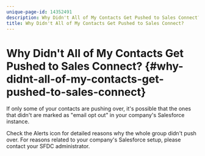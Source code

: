 ```yaml
---
unique-page-id: 14352491
description: Why Didn't All of My Contacts Get Pushed to Sales Connect? - Marketo Docs - Product Documentation
title: Why Didn't All of My Contacts Get Pushed to Sales Connect?
---
```


# Why Didn't All of My Contacts Get Pushed to Sales Connect? {#why-didnt-all-of-my-contacts-get-pushed-to-sales-connect}

If only some of your contacts are pushing over, it's possible that the ones that didn't are marked as "email opt out" in your company's Salesforce instance.

Check the Alerts icon for detailed reasons why the whole group didn't push over. For reasons related to your company's Salesforce setup, please contact your SFDC administrator.
